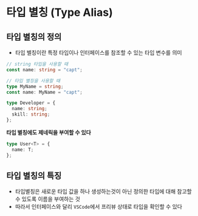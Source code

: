 # 타입 별칭 (Type Alias)

## 타입 별칭의 정의

- 타입 별칭이란 특정 타입이나 인터페이스를 참조할 수 있는 타입 변수를 의미

```ts
// string 타입을 사용할 때
const name: string = "capt";

// 타입 별칭을 사용할 때
type MyName = string;
const name: MyName = "capt";

type Developer = {
  name: string;
  skill: string;
};
```

**타입 별칭에도 제네릭을 부여할 수 있다**

```ts
type User<T> = {
  name: T;
};
```

## 타입 별칭의 특징

- 타입별칭은 새로운 타입 값을 하나 생성하는것이 아닌 정의한 타입에 대해 참고할 수 있도록 이름을 부여하는 것
- 따라서 인터페이스와 달리 `VSCode`에서 프리뷰 상태로 타입을 확인할 수 있다
